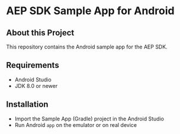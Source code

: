 # AEP SDK Sample App for Android

## About this Project

This repository contains the Android sample app for the AEP SDK. 

## Requirements

- Android Studio 
- JDK 8.0 or newer

## Installation

- Import the Sample App (Gradle) project in the Android Studio
- Run Android `app` on the emulator or on real device
